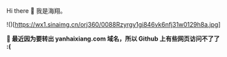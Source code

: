 Hi there 👋 我是海翔。

!()[https://wx1.sinaimg.cn/orj360/0088Rzyrgy1gi846vk6nfj31w0129h8a.jpg]

**🚧 最近因为要转出 yanhaixiang.com 域名，所以 Github 上有些网页访问不了了 :(**
